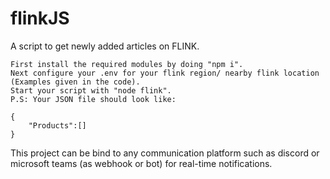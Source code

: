 # flinkJS
A script to get newly added articles on FLINK.
```
First install the required modules by doing "npm i".
Next configure your .env for your flink region/ nearby flink location (Examples given in the code).
Start your script with "node flink".
P.S: Your JSON file should look like:

{
    "Products":[]
}

```

This project can be bind to any communication platform such as discord or microsoft teams (as webhook or bot) for real-time notifications.

